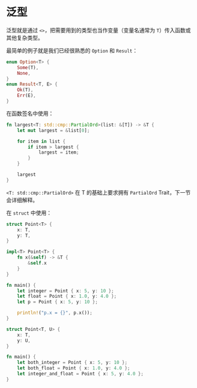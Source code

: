 # 泛型

泛型就是通过 `<>`，把需要用到的类型也当作变量（变量名通常为 `T`）传入函数或其他复杂类型。

最简单的例子就是我们已经很熟悉的 `Option` 和 `Result`：

```rust
enum Option<T> {
    Some(T),
    None,
}
enum Result<T, E> {
    Ok(T),
    Err(E),
}
```

在函数签名中使用：

```rust
fn largest<T: std::cmp::PartialOrd>(list: &[T]) -> &T {
    let mut largest = &list[0];

    for item in list {
        if item > largest {
            largest = item;
        }
    }

    largest
}
```

`<T: std::cmp::PartialOrd>` 在 T 的基础上要求拥有 `PartialOrd` Trait，下一节会详细解释。

在 `struct` 中使用：

```rust
struct Point<T> {
    x: T,
    y: T,
}

impl<T> Point<T> {
    fn x(&self) -> &T {
        &self.x
    }
}

fn main() {
    let integer = Point { x: 5, y: 10 };
    let float = Point { x: 1.0, y: 4.0 };
    let p = Point { x: 5, y: 10 };

    println!("p.x = {}", p.x());
}

```

```rust
struct Point<T, U> {
    x: T,
    y: U,
}

fn main() {
    let both_integer = Point { x: 5, y: 10 };
    let both_float = Point { x: 1.0, y: 4.0 };
    let integer_and_float = Point { x: 5, y: 4.0 };
}
```